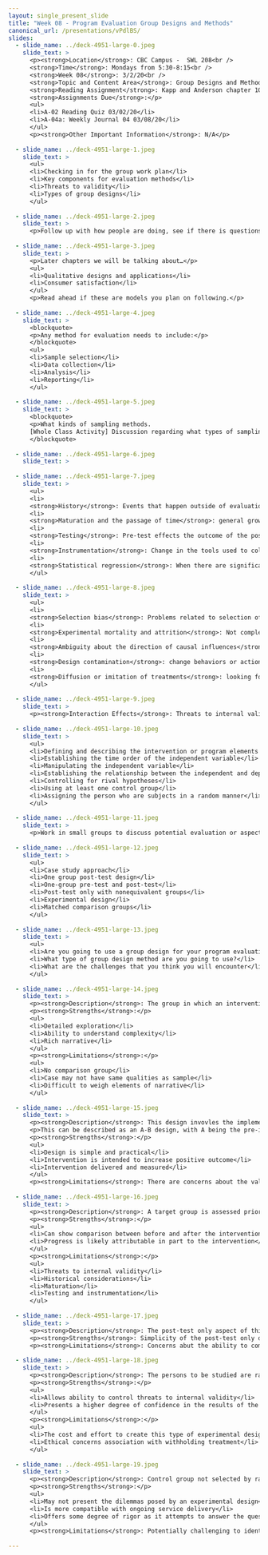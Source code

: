 ```yaml
---
layout: single_present_slide
title: "Week 08 - Program Evaluation Group Designs and Methods"
canonical_url: /presentations/vPdlBS/
slides:
  - slide_name: ../deck-4951-large-0.jpeg
    slide_text: >
      <p><strong>Location</strong>: CBC Campus -  SWL 208<br />
      <strong>Time</strong>: Mondays from 5:30-8:15<br />
      <strong>Week 08</strong>: 3/2/20<br />
      <strong>Topic and Content Area</strong>: Group Designs and Methods<br />
      <strong>Reading Assignment</strong>: Kapp and Anderson chapter 10<br />
      <strong>Assignments Due</strong>:</p>
      <ul>
      <li>A-02 Reading Quiz 03/02/20</li>
      <li>A-04a: Weekly Journal 04 03/08/20</li>
      </ul>
      <p><strong>Other Important Information</strong>: N/A</p>
      
  - slide_name: ../deck-4951-large-1.jpeg
    slide_text: >
      <ul>
      <li>Checking in for the group work plan</li>
      <li>Key components for evaluation methods</li>
      <li>Threats to validity</li>
      <li>Types of group designs</li>
      </ul>
      
  - slide_name: ../deck-4951-large-2.jpeg
    slide_text: >
      <p>Follow up with how people are doing, see if there is questions around group work plan</p>
      
  - slide_name: ../deck-4951-large-3.jpeg
    slide_text: >
      <p>Later chapters we will be talking about…</p>
      <ul>
      <li>Qualitative designs and applications</li>
      <li>Consumer satisfaction</li>
      </ul>
      <p>Read ahead if these are models you plan on following.</p>
      
  - slide_name: ../deck-4951-large-4.jpeg
    slide_text: >
      <blockquote>
      <p>Any method for evaluation needs to include:</p>
      </blockquote>
      <ul>
      <li>Sample selection</li>
      <li>Data collection</li>
      <li>Analysis</li>
      <li>Reporting</li>
      </ul>
      
  - slide_name: ../deck-4951-large-5.jpeg
    slide_text: >
      <blockquote>
      <p>What kinds of sampling methods.
      [Whole Class Activity] Discussion regarding what types of sampling methods planning on using for groups.</p>
      </blockquote>
      
  - slide_name: ../deck-4951-large-6.jpeg
    slide_text: >
      
  - slide_name: ../deck-4951-large-7.jpeg
    slide_text: >
      <ul>
      <li>
      <strong>History</strong>: Events that happen outside of evaluation or contextually during the evaluation that effect the event. (Corona Virus, people being laid off… etc)</li>
      <li>
      <strong>Maturation and the passage of time</strong>: general growth that happens on it’s own. Especially true for children, but can be true for anybody.</li>
      <li>
      <strong>Testing</strong>: Pre-test effects the outcome of the post-test.</li>
      <li>
      <strong>Instrumentation</strong>: Change in the tools used to collect data during time of data collection (e.g. changing questions on pre-test/post-test)</li>
      <li>
      <strong>Statistical regression</strong>: When there are significant changes (improvement / deterioration) that is based on their extreme behavior or position prior. (Think nowhere to go but up/down)</li>
      </ul>
      
  - slide_name: ../deck-4951-large-8.jpeg
    slide_text: >
      <ul>
      <li>
      <strong>Selection bias</strong>: Problems related to selection of participants (more random and larger sample better)</li>
      <li>
      <strong>Experimental mortality and attrition</strong>: Not completing the intervention or process.</li>
      <li>
      <strong>Ambiguity about the direction of causal influences</strong>: Direction of impacts and influencing conditions not clear. (Depressed causes lack of sleep or lack of sleep causes depression)</li>
      <li>
      <strong>Design contamination</strong>: change behaviors or actions because of being evaluated.</li>
      <li>
      <strong>Diffusion or imitation of treatments</strong>: looking for unique qualities which might be used by other professions (many professionals use strengths-based practice… not only ones that work in a “strengths-based program)</li>
      </ul>
      
  - slide_name: ../deck-4951-large-9.jpeg
    slide_text: >
      <p><strong>Interaction Effects</strong>: Threats to internal validity interact with each other.</p>
      
  - slide_name: ../deck-4951-large-10.jpeg
    slide_text: >
      <ul>
      <li>Defining and describing the intervention or program elements to be evaluated</li>
      <li>Establishing the time order of the independent variable</li>
      <li>Manipulating the independent variable</li>
      <li>Establishing the relationship between the independent and dependent variables</li>
      <li>Controlling for rival hypotheses</li>
      <li>Using at least one control group</li>
      <li>Assigning the person who are subjects in a random manner</li>
      </ul>
      
  - slide_name: ../deck-4951-large-11.jpeg
    slide_text: >
      <p>Work in small groups to discuss potential evaluation or aspect of your group you could test by pre-test / post-test (even if you aren’t going to do this or “wouldn’t be able to” and create a simple example pre/post test</p>
      
  - slide_name: ../deck-4951-large-12.jpeg
    slide_text: >
      <ul>
      <li>Case study approach</li>
      <li>One group post-test design</li>
      <li>One-group pre-test and post-test</li>
      <li>Post-test only with nonequivalent groups</li>
      <li>Experimental design</li>
      <li>Matched comparison groups</li>
      </ul>
      
  - slide_name: ../deck-4951-large-13.jpeg
    slide_text: >
      <ul>
      <li>Are you going to use a group design for your program evaluation or what method will you be using?</li>
      <li>What type of group design method are you going to use?</li>
      <li>What are the challenges that you think you will encounter</li>
      </ul>
      
  - slide_name: ../deck-4951-large-14.jpeg
    slide_text: >
      <p><strong>Description</strong>: The group in which an intervention has been introduced is the focus of the study that will chronicle the progress and process of the gorup describing the changes (or lack of change) after the introduction of the intervention</p>
      <p><strong>Strengths</strong>:</p>
      <ul>
      <li>Detailed exploration</li>
      <li>Ability to understand complexity</li>
      <li>Rich narrative</li>
      </ul>
      <p><strong>Limitations</strong>:</p>
      <ul>
      <li>No comparison group</li>
      <li>Case may not have same qualities as sample</li>
      <li>Difficult to weigh elements of narrative</li>
      </ul>
      
  - slide_name: ../deck-4951-large-15.jpeg
    slide_text: >
      <p><strong>Description</strong>: This design invovles the implementation of an intervention with a group of people whom that intervention wth a group of people for whom that intervention was designed, and then the adminstration of a simple test or other measurement to ascertain the results of that intervention.</p>
      <p>This can be described as an A-B design, with A being the pre-intervention status and B representing the post -intervention status</p>
      <p><strong>Strengths</strong>:</p>
      <ul>
      <li>Design is simple and practical</li>
      <li>Intervention is intended to increase positive outcome</li>
      <li>Intervention delivered and measured</li>
      </ul>
      <p><strong>Limitations</strong>: There are concerns about the validity of the findings, the validity of the measurement instrument, and consequently, the inability to present the effectiveness of the intervention with a high degree of confidence</p>
      
  - slide_name: ../deck-4951-large-16.jpeg
    slide_text: >
      <p><strong>Description</strong>: A target group is assessed prior to the intervention and after the intervention they are assessed again using the same measurement tool. It is designed to measure the change that was presumably caused by the intervention.</p>
      <p><strong>Strengths</strong>:</p>
      <ul>
      <li>Can show comparison between before and after the intervention</li>
      <li>Progress is likely attributable in part to the intervention</li>
      </ul>
      <p><strong>Limitations</strong>:</p>
      <ul>
      <li>Threats to internal validity</li>
      <li>Historical considerations</li>
      <li>Maturation</li>
      <li>Testing and instrumentation</li>
      </ul>
      
  - slide_name: ../deck-4951-large-17.jpeg
    slide_text: >
      <p><strong>Description</strong>: The post-test only aspect of this design means that the impact of the intervention is only delivered after the intervention. The experience annd success of othe clients also served by the agency, who have not recieved the intervention is also measured.</p>
      <p><strong>Strengths</strong>: Simplicity of the post-test only design combined with a simple, accessible method for comparison</p>
      <p><strong>Limitations</strong>: Concerns abut the ability to compare nonequivalent groups and the lac k of randomization mean that strong questions about the validity persist.</p>
      
  - slide_name: ../deck-4951-large-18.jpeg
    slide_text: >
      <p><strong>Description</strong>: The persons to be studied are randomly assigned to two groups. one group is administered the intervention and the other group is not administered the intervention. The condition and status of both groups (e.g. experemental group and control) are measured.</p>
      <p><strong>Strengths</strong>:</p>
      <ul>
      <li>Allows ability to control threats to internal validity</li>
      <li>Presents a higher degree of confidence in the results of the evaluation and effectiveness of the intervention</li>
      </ul>
      <p><strong>Limitations</strong>:</p>
      <ul>
      <li>The cost and effort to create this type of experimental design is higher than others</li>
      <li>Ethical concerns association with withholding treatment</li>
      </ul>
      
  - slide_name: ../deck-4951-large-19.jpeg
    slide_text: >
      <p><strong>Description</strong>: Control group not selected by randomly withholding the intervention</p>
      <p><strong>Strengths</strong>:</p>
      <ul>
      <li>May not present the dilemmas posed by an experimental design</li>
      <li>Is more compatible with ongoing service delivery</li>
      <li>Offers some degree of rigor as it attempts to answer the questions as to the effect of experiencing the benefits of the information</li>
      </ul>
      <p><strong>Limitations</strong>: Potentially challenging to identify comparison groups</p>
      
---
```

